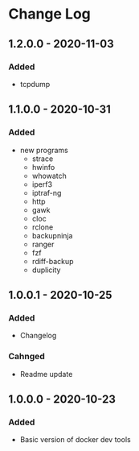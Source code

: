 # Change Log

## 1.2.0.0 - 2020-11-03
### Added
* tcpdump

## 1.1.0.0 - 2020-10-31
### Added
* new programs
  * strace
  * hwinfo
  * whowatch
  * iperf3
  * iptraf-ng
  * http
  * gawk
  * cloc
  * rclone
  * backupninja
  * ranger
  * fzf
  * rdiff-backup
  * duplicity

## 1.0.0.1 - 2020-10-25
### Added
* Changelog
### Cahnged
* Readme update

## 1.0.0.0 - 2020-10-23
### Added
* Basic version of docker dev tools
